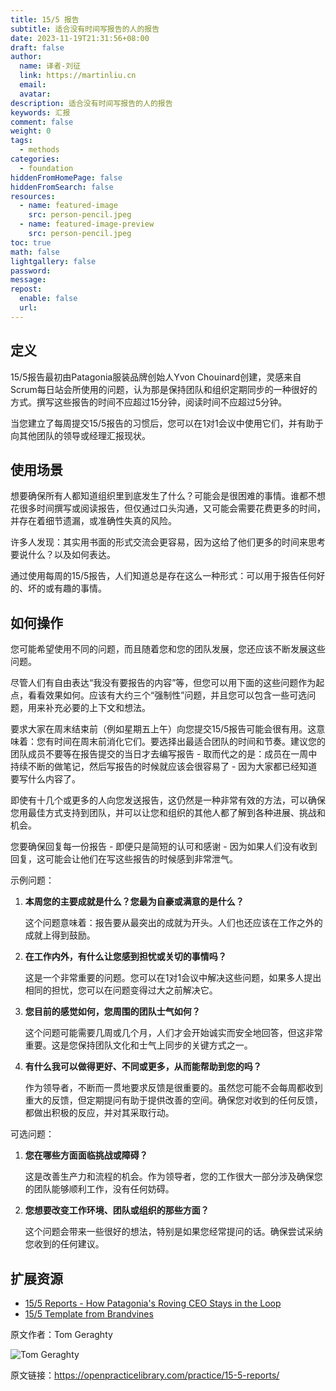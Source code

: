 ```yaml
---
title: 15/5 报告
subtitle: 适合没有时间写报告的人的报告
date: 2023-11-19T21:31:56+08:00
draft: false
author:
  name: 译者-刘征
  link: https://martinliu.cn
  email:
  avatar:
description: 适合没有时间写报告的人的报告
keywords: 汇报
comment: false
weight: 0
tags:
  - methods
categories:
  - foundation
hiddenFromHomePage: false
hiddenFromSearch: false
resources:
  - name: featured-image
    src: person-pencil.jpeg
  - name: featured-image-preview
    src: person-pencil.jpeg
toc: true
math: false
lightgallery: false
password:
message:
repost:
  enable: false
  url:
---
```


<!--more-->
## 定义

15/5报告最初由Patagonia服装品牌创始人Yvon Chouinard创建，灵感来自Scrum每日站会所使用的问题，认为那是保持团队和组织定期同步的一种很好的方式。撰写这些报告的时间不应超过15分钟，阅读时间不应超过5分钟。

当您建立了每周提交15/5报告的习惯后，您可以在1对1会议中使用它们，并有助于向其他团队的领导或经理汇报现状。

## 使用场景

想要确保所有人都知道组织里到底发生了什么？可能会是很困难的事情。谁都不想花很多时间撰写或阅读报告，但仅通过口头沟通，又可能会需要花费更多的时间，并存在着细节遗漏，或准确性失真的风险。

许多人发现：其实用书面的形式交流会更容易，因为这给了他们更多的时间来思考要说什么？以及如何表达。

通过使用每周的15/5报告，人们知道总是存在这么一种形式：可以用于报告任何好的、坏的或有趣的事情。

## 如何操作

您可能希望使用不同的问题，而且随着您和您的团队发展，您还应该不断发展这些问题。

尽管人们有自由表达“我没有要报告的内容”等，但您可以用下面的这些问题作为起点，看看效果如何。应该有大约三个“强制性”问题，并且您可以包含一些可选问题，用来补充必要的上下文和想法。

要求大家在周末结束前（例如星期五上午）向您提交15/5报告可能会很有用。这意味着：您有时间在周末前消化它们。要选择出最适合团队的时间和节奏。建议您的团队成员不要等在报告提交的当日才去编写报告 - 取而代之的是：成员在一周中持续不断的做笔记，然后写报告的时候就应该会很容易了 - 因为大家都已经知道要写什么内容了。

即使有十几个或更多的人向您发送报告，这仍然是一种非常有效的方法，可以确保您用最佳方式支持到团队，并可以让您和组织的其他人都了解到各种进展、挑战和机会。

您要确保回复每一份报告 - 即便只是简短的认可和感谢 - 因为如果人们没有收到回复，这可能会让他们在写这些报告的时候感到非常泄气。

示例问题：

1. **本周您的主要成就是什么？您最为自豪或满意的是什么？**

   这个问题意味着：报告要从最突出的成就为开头。人们也还应该在工作之外的成就上得到鼓励。

2. **在工作内外，有什么让您感到担忧或关切的事情吗？**

   这是一个非常重要的问题。您可以在1对1会议中解决这些问题，如果多人提出相同的担忧，您可以在问题变得过大之前解决它。

3. **您目前的感觉如何，您周围的团队士气如何？**

   这个问题可能需要几周或几个月，人们才会开始诚实而安全地回答，但这非常重要。这是您保持团队文化和士气上同步的关键方式之一。

4. **有什么我可以做得更好、不同或更多，从而能帮助到您的吗？**

   作为领导者，不断而一贯地要求反馈是很重要的。虽然您可能不会每周都收到重大的反馈，但定期提问有助于提供改善的空间。确保您对收到的任何反馈，都做出积极的反应，并对其采取行动。

可选问题：

1. **您在哪些方面面临挑战或障碍？**

   这是改善生产力和流程的机会。作为领导者，您的工作很大一部分涉及确保您的团队能够顺利工作，没有任何妨碍。

2. **您想要改变工作环境、团队或组织的那些方面？**

   这个问题会带来一些很好的想法，特别是如果您经常提问的话。确保尝试采纳您收到的任何建议。

## 扩展资源

* [15/5 Reports - How Patagonia's Roving CEO Stays in the Loop](https://www.inc.com/leigh-buchanan/patagonia-founder-yvon-chouinard-15five.html)
* [15/5 Template from Brandvines](https://brandvines.com/wp-content/uploads/2013/06/5-15-for-Sample-Report.pdf)

原文作者：Tom Geraghty

![Tom Geraghty](https://github.com/tom-geraghty.png)

原文链接：<https://openpracticelibrary.com/practice/15-5-reports/>
